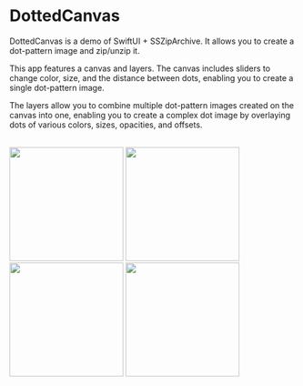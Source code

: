 # DottedCanvas
DottedCanvas is a demo of SwiftUI + SSZipArchive. It allows you to create a dot-pattern image and zip/unzip it.

This app features a canvas and layers. 
The canvas includes sliders to change color, size, and the distance between dots, 
enabling you to create a single dot-pattern image.

The layers allow you to combine multiple dot-pattern images created on the canvas into one, 
enabling you to create a complex dot image by overlaying dots of various colors, sizes, opacities, and offsets.

<br />

<img src="https://github.com/eisukekusachi/DottedCanvas/assets/51893896/412f23d2-a7d5-4530-b132-c6d3d043ddab" width="200px">
<img src="https://github.com/eisukekusachi/DottedCanvas/assets/51893896/f8fe6501-4121-4a8c-8523-aa1006fd37dd" width="200px">
<img src="https://github.com/eisukekusachi/DottedCanvas/assets/51893896/f4884b9a-e3e5-4a74-8380-e6fcbfe1f7ae" width="200px">
<img src="https://github.com/eisukekusachi/DottedCanvas/assets/51893896/9ecbff16-b00d-4af0-9ce9-b94b38aaad48" width="200px">
